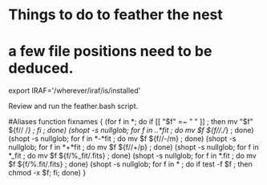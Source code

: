 # Things to do to feather the nest
# a few file positions need to be deduced.

export IRAF='/wherever/iraf/is/installed'

Review and run the feather.bash script.


#Aliases
function fixnames  {
                    (for f in *; do if [[ "$f" =~ " " ]] ; then mv "$f" ${f// /_} ; fi ; done)
                    (shopt -s nullglob; for f in *.*.*fit    ; do mv  $f  ${f//./_}        ; done)
                     (shopt -s nullglob; for f in *-*fit      ; do mv  $f  ${f//-/m}        ; done)
                    (shopt -s nullglob; for f in *+*fit      ; do mv  $f  ${f//+/p}        ; done)
                     (shopt -s nullglob; for f in *_fit       ; do mv  $f  ${f/%_fit/.fits} ; done)
                    (shopt -s nullglob; for f in *.fit       ; do mv  $f  ${f/%.fit/.fits} ; done)
                     (shopt -s nullglob; for f in *           ; do if test -f $f ; then chmod -x $f; fi; done)
                   }

                   
